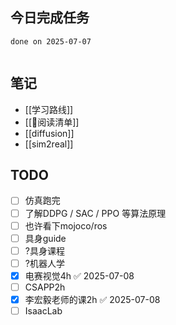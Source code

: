 ## 今日完成任务
```tasks
done on 2025-07-07


```

## 笔记

- [[学习路线]]
- [[📔阅读清单]]
- [[diffusion]]
- [[sim2real]]
## TODO
- [ ] 仿真跑完
- [ ] 了解DDPG / SAC / PPO 等算法原理
- [ ] 也许看下mojoco/ros
- [ ] 具身guide
- [ ] ?具身课程
- [ ] ?机器人学
- [x] 电赛视觉4h ✅ 2025-07-08
- [ ] CSAPP2h
- [x] 李宏毅老师的课2h ✅ 2025-07-08
- [ ] IsaacLab